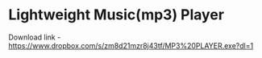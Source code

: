 # Lightweight Music(mp3) Player
Download link - https://www.dropbox.com/s/zm8d21mzr8j43tf/MP3%20PLAYER.exe?dl=1
